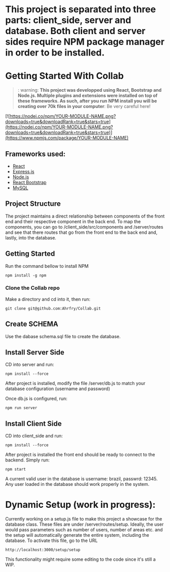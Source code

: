 # This project is separated into three parts: client_side, server and database. Both client and server sides require NPM package manager in order to be installed.

# Getting Started With Collab
> : warning: **This project was developped using React, Bootstrap and Node.js. Multiple plugins and extensions were installed on top of these frameworks. As such, after you run NPM install you will be creating over 70k files in your computer**: Be very careful here!

[![https://nodei.co/npm/YOUR-MODULE-NAME.png?downloads=true&downloadRank=true&stars=true](https://nodei.co/npm/YOUR-MODULE-NAME.png?downloads=true&downloadRank=true&stars=true)](https://www.npmjs.com/package/YOUR-MODULE-NAME)

Frameworks used:
-----

- [React][1]
- [Express.js][3]
- [Node.js][4]
- [React Bootstrap][2]
- [MySQL][5]


[1]: https://reactjs.org/
[2]: https://react-bootstrap.github.io/
[3]: https://expressjs.com/
[4]: https://nodejs.org/en/
[5]: https://www.mysql.com/

## Project Structure
The project maintains a direct relationship between components of the front end and their respective component in the back end. To map the components, you can go to /client_side/src/components and /server/routes and see that there routes that go from the front end to the back end and, lastly, into the database. 

## Getting Started 
Run the command bellow to install NPM


    npm install -g npm


### Clone the Collab repo
Make a directory and cd into it, then run:

    git clone git@github.com:Ahrfry/Collab.git

## Create SCHEMA

Use the dabase schema.sql file to create the database.

## Install Server Side

CD into server and run:

    npm install --force


After project is installed, modify the file /server/db.js to match your database configuration (username and password)

Once db.js is configured, run:

    npm run server

## Install Client Side

CD into client_side and run:

    npm install --force


After project is installed the front end should be ready to connect to the backend. Simply run:


    npm start

A current valid user in the database is username: brazil, passwrd: 12345. Any user loaded in the database should work properly in the system.


# Dynamic Setup (work in progress):

Currently working on a setup.js file to make this project a showcase for the database class. These files are under /server/routes/setup. Ideally, the user would pass parameters such as number of users, number of areas etc. and the setup will automatically generate the entire system, including the database. To activate this file, go to the URL 

    http://localhost:3000/setup/setup


This functionality might require some editing to the code since it's still a WIP.

